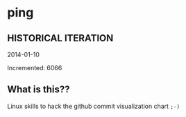 # ping

## HISTORICAL ITERATION
2014-01-10

Incremented: 6066

## What is this?? 
Linux skills to hack the github commit visualization chart `;-)`
